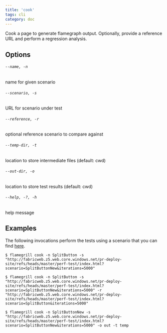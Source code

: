 ```yaml
---
title: 'cook'
tags: cli
category: doc
---
```


Cook a page to generate flamegraph output. Optionally, provide a reference URL and perform a regression analysis.

## Options

###### `--name, -n`

name for given scenario

###### `--scenario, -s`

URL for scenario under test

###### `--reference, -r`

optional reference scenario to compare against

###### `--temp-dir, -t`

location to store intermediate files (default: cwd)

###### `--out-dir, -o`

location to store test results (default: cwd)

###### `--help, -?, -h`

help message

## Examples

The following invocations perform the tests using a scenario that you can find [here](https://github.com/OfficeDev/office-ui-fabric-react/blob/master/apps/perf-test/src/scenarios/SplitButtonNew.tsx).

```
$ flamegrill cook -n SplitButton -s "http://fabricweb.z5.web.core.windows.net/pr-deploy-site/refs/heads/master/perf-test/index.html?scenario=SplitButtonNew&iterations=5000"

$ flamegrill cook -n SplitButton -s "http://fabricweb.z5.web.core.windows.net/pr-deploy-site/refs/heads/master/perf-test/index.html?scenario=SplitButtonNew&iterations=5000" -r "http://fabricweb.z5.web.core.windows.net/pr-deploy-site/refs/heads/master/perf-test/index.html?scenario=SplitButton&iterations=5000"

$ flamegrill cook -n SplitButtonNew -s "http://fabricweb.z5.web.core.windows.net/pr-deploy-site/refs/heads/master/perf-test/index.html?scenario=SplitButtonNew&iterations=5000" -o out -t temp
```
